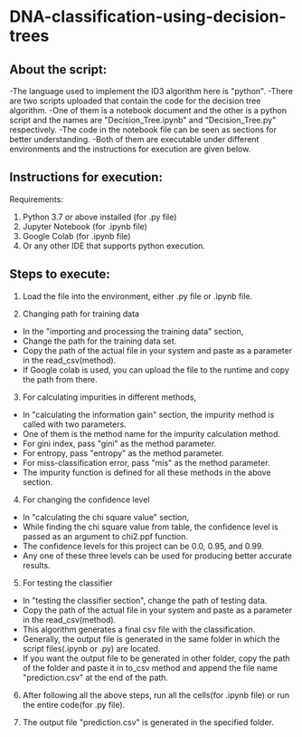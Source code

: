 # DNA-classification-using-decision-trees

About the script:
-----------------
-The language used to implement the ID3 algorithm here is "python".
-There are two scripts uploaded that contain the code for the decision tree algorithm.
-One of them is a notebook document and the other is a python script and the names are "Decision_Tree.ipynb" and "Decision_Tree.py" respectively.
-The code in the notebook file can be seen as sections for better understanding.
-Both of them are executable under different environments and the instructions for execution are given below.

Instructions for execution:
---------------------------
Requirements:
1. Python 3.7 or above installed (for .py file)
2. Jupyter Notebook (for .ipynb file)
3. Google Colab (for .ipynb file)
4. Or any other IDE that supports python execution.

Steps to execute:
-----------------
1. Load the file into the environment, either .py file or .ipynb file.

2. Changing path for training data
  - In the "importing and processing the training data" section,
  - Change the path for the training data set.
  - Copy the path of the actual file in your system and paste as a parameter in the read_csv(method).
  - If Google colab is used, you can upload the file to the runtime and copy the path from there.

3. For calculating impurities in different methods,
  - In "calculating the information gain" section, the impurity method is called with two parameters.
  - One of them is the method name for the impurity calculation method.
  - For gini index, pass "gini" as the method parameter.
  - For entropy, pass "entropy" as the method parameter.
  - For miss-classification error, pass "mis" as the method parameter.
  - The impurity function is defined for all these methods in the above section.
   
4. For changing the confidence level
  - In "calculating the chi square value" section, 
  - While finding the chi square value from table, the confidence level is passed as an argument to chi2.ppf function.
  - The confidence levels for this project can be 0.0, 0.95, and 0.99.
  - Any one of these three levels can be used for producing better accurate results.

5. For testing the classifier
  - In "testing the classifier section", change the path of testing data.
  - Copy the path of the actual file in your system and paste as a parameter in the read_csv(method).
  - This algorithm generates a final csv file with the classification.
  - Generally, the output file is generated in the same folder in which the script files(.ipynb or .py) are located.
  - If you want the output file to be generated in other folder, copy the path of the folder and paste it in to_csv method
    and append the file name "prediction.csv" at the end of the path.

6. After following all the above steps, run all the cells(for .ipynb file) or run the entire code(for .py file).

7. The output file "prediction.csv" is generated in the specified folder.
